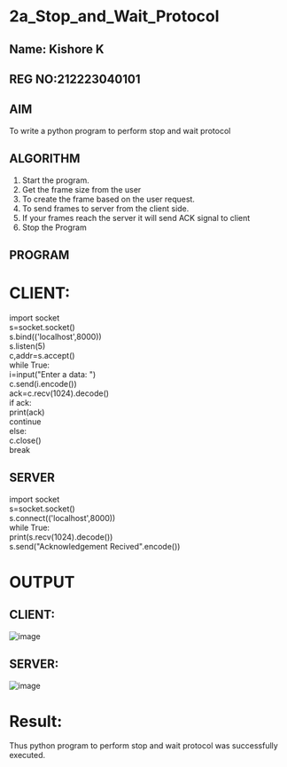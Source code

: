 # 2a_Stop_and_Wait_Protocol
## Name: Kishore K
## REG NO:212223040101
## AIM 
To write a python program to perform stop and wait protocol
## ALGORITHM
1. Start the program.
2. Get the frame size from the user
3. To create the frame based on the user request.
4. To send frames to server from the client side.
5. If your frames reach the server it will send ACK signal to client
6. Stop the Program
## PROGRAM
# CLIENT:
import socket   
s=socket.socket()   
s.bind(('localhost',8000))  
s.listen(5)   
c,addr=s.accept()  
while True:   
i=input("Enter a data: ")   
c.send(i.encode())  
ack=c.recv(1024).decode()   
if ack:   
print(ack)   
continue   
else:   
c.close()  
break   

## SERVER
import socket   
s=socket.socket()   
s.connect(('localhost',8000))   
while True:   
print(s.recv(1024).decode())   
s.send("Acknowledgement Recived".encode())   

# OUTPUT
## CLIENT:
![image](https://github.com/kishore2109K/2a_Stop_and_Wait_Protocol/assets/152274619/bf820695-9ebc-4c9c-a6fb-132d88cd15c2)

## SERVER:
![image](https://github.com/kishore2109K/2a_Stop_and_Wait_Protocol/assets/152274619/c045a47c-61b4-43db-96e2-bcba91274d5b)


# Result:
Thus python program to perform stop and wait protocol was successfully executed.
